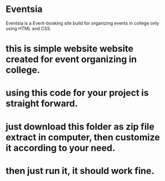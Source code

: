# Eventsia
Eventsia is a Event-booking site build for organizing events in college only using  HTML and CSS.

# this is simple website website created for event organizing in college.

# using this code for your project is straight forward.

# just download this folder as zip file extract in computer, then customize it according to your need.

# then just run it, it should work fine.
